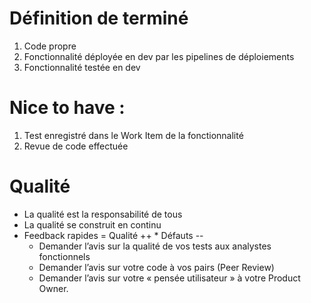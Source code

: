 
# Définition de terminé

1.	Code propre
2.	Fonctionnalité déployée en dev par les pipelines de déploiements
3.	Fonctionnalité testée en dev

# Nice to have :
1.	Test enregistré dans le Work Item de la fonctionnalité
2.	Revue de code effectuée

# Qualité
- La qualité est la responsabilité de tous
- La qualité se construit en continu
- Feedback rapides = Qualité ++ * Défauts --
    - Demander l’avis sur la qualité de vos tests aux analystes fonctionnels 
    - Demander l’avis sur votre code à vos pairs (Peer Review) 
    - Demander l’avis sur votre « pensée utilisateur » à votre Product Owner.
